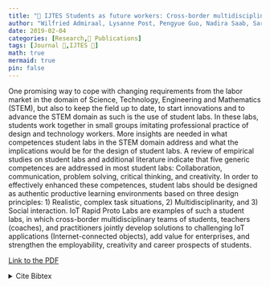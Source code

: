 ```yaml
---
title: "📜 IJTES Students as future workers: Cross-border multidisciplinary learning labs in higher education"
author: "Wilfried Admiraal, Lysanne Post, Pengyue Guo, Nadira Saab, Sari Makinen, Ohto Rainio, Johanna Vuori, **Jacky Bourgeois**, Gerd Kortuem, Gerard Danford"
date: 2019-02-04
categories: [Research,📜 Publications]
tags: [Journal 📕,IJTES 🎯]
math: true
mermaid: true
pin: false
---
```


One promising way to cope with changing requirements from the labor market in the domain of Science, Technology, Engineering and Mathematics (STEM), but also  to  keep  the  field  up  to  date,  to  start  innovations  and  to  advance  the  STEM domain as such is the use of student labs. In these labs, students work together in small  groups  imitating  professional  practice  of  design  and  technology  workers. More insights are needed in what competences student labs in the STEM domain address  and  what  the  implications  would  be  for  the  design  of  student  labs.  A review of empirical studies on student labs and additional literature indicate that five  generic  competences  are  addressed  in  most  student  labs:  Collaboration, communication,  problem  solving,  critical  thinking,  and  creativity.  In  order  to effectively  enhanced  these  competences,  student  labs  should  be  designed  as authentic  productive  learning  environments  based  on  three  design  principles:  1) Realistic, complex task situations, 2) Multidisciplinarity,  and 3) Social interaction. IoT Rapid Proto Labs are examples of such a  student labs, in which cross-border multidisciplinary teams of students, teachers (coaches), and practitioners  jointly  develop  solutions  to  challenging  IoT  applications  (Internet-connected  objects),  add  value  for  enterprises,  and  strengthen  the  employability, creativity and career prospects of students.

[Link to the PDF](https://www.learntechlib.org/d/207262)

<details>
    <summary>Cite Bibtex</summary>
    <pre>
@article{admiral-ijtes-2019,
	author = { Wilfried Admiraal and Lysanne Post and Pengyue Guo and Nadira Saab and Sari Makinen and Ohto Rainio and Johanna Vuori and Jacky Bourgeois and Gerd Kortuem and Gerard Danford },
	title = { Students as Future Workers: Cross-border Multidisciplinary Learning Labs in Higher Education },
	journal = { International Journal of Technology in Education and Science },
	volume = { 3 },
	number = { 2 },
	year = { 2019 },
	month = { February },
	pages = { 85--94 },
	issn = { 2651-5369 },
	url = { https://www.learntechlib.org/p/207262 }
}
    </pre>
</details>
